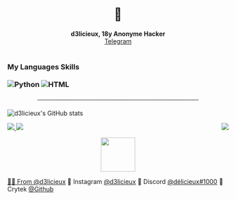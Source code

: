 <p align="center">

</p>

<h1 align="center">👋</h1>
<p align="center">
  <b>d3licieux, 18y Anonyme Hacker</b><br>
  <a href="https://telegram.me/d3licieux">Telegram</a>
  <br></br>


### My Languages Skills <br/> <br/> ![Python](https://img.shields.io/badge/-Python-020202?style=flat-square&logo=python&logoColor=white) ![HTML](https://img.shields.io/badge/-HTML-020202?style=flat-square&logo=html5&logoColor=white)


<p align="center">
─────────────────────────────────────
</p>

![d3licieux's GitHub stats](https://github-readme-stats.vercel.app/api?username=d3licieux&show_icons=true&theme=react)



<a href="https://github.com/d3licieux">
  <img src="https://img.shields.io/github/followers/d3licieux?color=020202&label=FOLLOWERS&style=for-the-badge">
</a>

<a href="https://discord.gg/Crytek">
         <img src="https://img.shields.io/website?color=020202&down_color=Crytek&down_message=Crytek&label=DISCORD&logo=Crytek&logoColor=black&style=for-the-badge&up_color=Crytek&up_message=DISCORD.GG%2FCrytek&url=https%3A%2F%2Fdiscord.gg%Crytek">
         </a>







<a href="https://discord.gg/Crytek">
   <img align='right' src="https://komarev.com/ghpvc/?d3licieux=your-github-d3licieux&style=flat-square&&label=PROFILE+VIEWS&color=020202">
</a>




<p align="center">
   <a href="https://discord.gg/Crytek">
         <img src="http://www.abflags.com/_flags/flags-of-the-world/Romania%20flag/Romania%20flag-XXL-anim.gif" width="78"> 
</p>


🔎🔎 From [@d3licieux](https://github.com/4po)
🔎 Instagram [@d3licieux](https://www.instagram.com/d3licieux/)
🔎 Discord [@délicieux#1000](https://discord.gg/Crytek/)
🔎 Crytek [@Github](https://github.com/cryteKgroup/)
